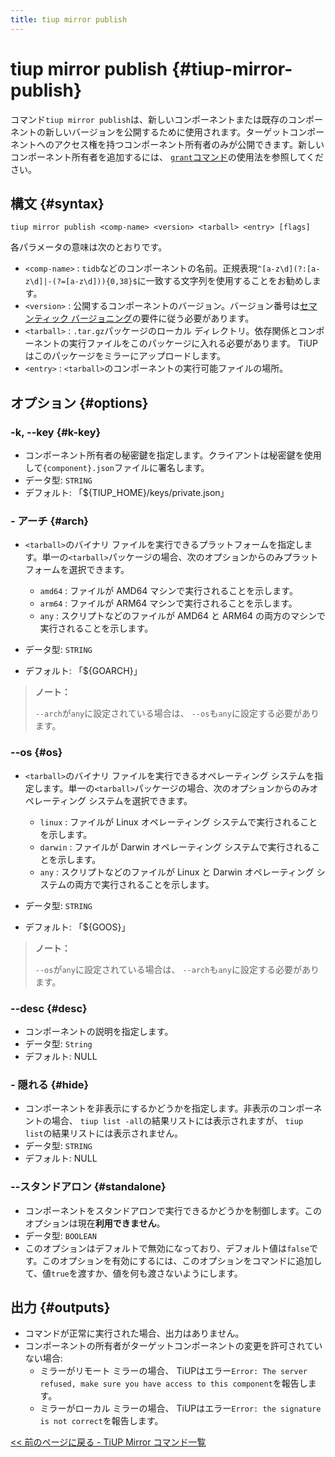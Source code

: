 ```yaml
---
title: tiup mirror publish
---
```


# tiup mirror publish {#tiup-mirror-publish}

コマンド`tiup mirror publish`は、新しいコンポーネントまたは既存のコンポーネントの新しいバージョンを公開するために使用されます。ターゲットコンポーネントへのアクセス権を持つコンポーネント所有者のみが公開できます。新しいコンポーネント所有者を追加するには、 [`grant`コマンド](/tiup/tiup-command-mirror-grant.md)の使用法を参照してください。

## 構文 {#syntax}

```shell
tiup mirror publish <comp-name> <version> <tarball> <entry> [flags]
```

各パラメータの意味は次のとおりです。

-   `<comp-name>` : `tidb`などのコンポーネントの名前。正規表現`^[a-z\d](?:[a-z\d]|-(?=[a-z\d])){0,38}$`に一致する文字列を使用することをお勧めします。
-   `<version>` : 公開するコンポーネントのバージョン。バージョン番号は[セマンティック バージョニング](https://semver.org/)の要件に従う必要があります。
-   `<tarball>` : `.tar.gz`パッケージのローカル ディレクトリ。依存関係とコンポーネントの実行ファイルをこのパッケージに入れる必要があります。 TiUPはこのパッケージをミラーにアップロードします。
-   `<entry>` : `<tarball>`のコンポーネントの実行可能ファイルの場所。

## オプション {#options}

### -k, --key {#k-key}

-   コンポーネント所有者の秘密鍵を指定します。クライアントは秘密鍵を使用して`{component}.json`ファイルに署名します。
-   データ型: `STRING`
-   デフォルト: 「${TIUP_HOME}/keys/private.json」

### - アーチ {#arch}

-   `<tarball>`のバイナリ ファイルを実行できるプラットフォームを指定します。単一の`<tarball>`パッケージの場合、次のオプションからのみプラットフォームを選択できます。

    -   `amd64` : ファイルが AMD64 マシンで実行されることを示します。
    -   `arm64` : ファイルが ARM64 マシンで実行されることを示します。
    -   `any` : スクリプトなどのファイルが AMD64 と ARM64 の両方のマシンで実行されることを示します。

-   データ型: `STRING`

-   デフォルト: 「${GOARCH}」

> **ノート：**
>
> `--arch`が`any`に設定されている場合は、 `--os`も`any`に設定する必要があります。

### --os {#os}

-   `<tarball>`のバイナリ ファイルを実行できるオペレーティング システムを指定します。単一の`<tarball>`パッケージの場合、次のオプションからのみオペレーティング システムを選択できます。

    -   `linux` : ファイルが Linux オペレーティング システムで実行されることを示します。
    -   `darwin` : ファイルが Darwin オペレーティング システムで実行されることを示します。
    -   `any` : スクリプトなどのファイルが Linux と Darwin オペレーティング システムの両方で実行されることを示します。

-   データ型: `STRING`

-   デフォルト: 「${GOOS}」

> **ノート：**
>
> `--os`が`any`に設定されている場合は、 `--arch`も`any`に設定する必要があります。

### --desc {#desc}

-   コンポーネントの説明を指定します。
-   データ型: `String`
-   デフォルト: NULL

### - 隠れる {#hide}

-   コンポーネントを非表示にするかどうかを指定します。非表示のコンポーネントの場合、 `tiup list -all`の結果リストには表示されますが、 `tiup list`の結果リストには表示されません。
-   データ型: `STRING`
-   デフォルト: NULL

### --スタンドアロン {#standalone}

-   コンポーネントをスタンドアロンで実行できるかどうかを制御します。このオプションは現在**利用できません**。
-   データ型: `BOOLEAN`
-   このオプションはデフォルトで無効になっており、デフォルト値は`false`です。このオプションを有効にするには、このオプションをコマンドに追加して、値`true`を渡すか、値を何も渡さないようにします。

## 出力 {#outputs}

-   コマンドが正常に実行された場合、出力はありません。
-   コンポーネントの所有者がターゲットコンポーネントの変更を許可されていない場合:
    -   ミラーがリモート ミラーの場合、 TiUPはエラー`Error: The server refused, make sure you have access to this component`を報告します。
    -   ミラーがローカル ミラーの場合、 TiUPはエラー`Error: the signature is not correct`を報告します。

[&lt;&lt; 前のページに戻る - TiUP Mirror コマンド一覧](/tiup/tiup-command-mirror.md#command-list)
